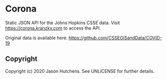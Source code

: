 Corona
======

Static JSON API for the Johns Hopkins CSSE data.  Visit https://corona.kranzky.com to access the API.

Original data is available here: https://github.com/CSSEGISandData/COVID-19

Copyright
---------

Copyright (c) 2020 Jason Hutchens. See UNLICENSE for further details.
